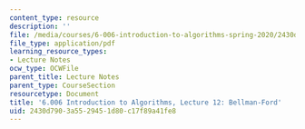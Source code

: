```yaml
---
content_type: resource
description: ''
file: /media/courses/6-006-introduction-to-algorithms-spring-2020/2430d7903a5529451d80c17f89a41fe8_MIT6_006S20_lec12.pdf
file_type: application/pdf
learning_resource_types:
- Lecture Notes
ocw_type: OCWFile
parent_title: Lecture Notes
parent_type: CourseSection
resourcetype: Document
title: '6.006 Introduction to Algorithms, Lecture 12: Bellman-Ford'
uid: 2430d790-3a55-2945-1d80-c17f89a41fe8
---
```

